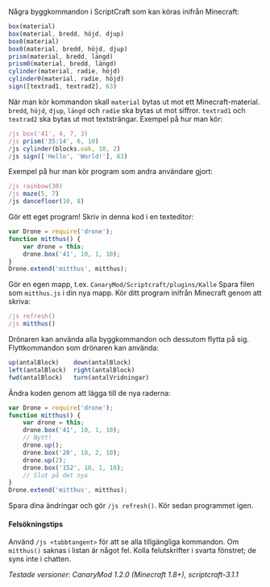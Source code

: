 Några byggkommandon i ScriptCraft som kan köras inifrån Minecraft:

```javascript
box(material)
box(material, bredd, höjd, djup)
box0(material)
box0(material, bredd, höjd, djup)
prism(material, bredd, längd)
prism0(material, bredd, längd)
cylinder(material, radie, höjd)
cylinder0(material, radie, höjd)
sign([textrad1, textrad2], 63)
```

När man kör kommandon skall `material` bytas ut mot ett Minecraft-material. 
`bredd`, `höjd`, `djup`, `längd` och `radie` ska bytas ut mot siffror. 
`textrad1` och `textrad2` ska bytas ut mot textsträngar.
Exempel på hur man kör:

```javascript
/js box('41', 4, 7, 3)
/js prism('35:14', 6, 10)
/js cylinder(blocks.oak, 10, 2)
/js sign(['Hello', 'World!'], 63)
```

Exempel på hur man kör program som andra användare gjort:

```javascript
/js rainbow(30) 
/js maze(5, 7) 
/js dancefloor(10, 8)
```

Gör ett eget program! Skriv in denna kod i en texteditor:

```javascript
var Drone = require('drone');
function mitthus() {
	var drone = this;
	drone.box('41', 10, 1, 10);
}
Drone.extend('mitthus', mitthus);
```
Gör en egen mapp, t.ex. `CanaryMod/Scriptcraft/plugins/Kalle`
Spara filen som `mitthus.js` i din nya mapp. Kör ditt program inifrån Minecraft genom att skriva:

```javascript
/js refresh()
/js mitthus()
```
Drönaren kan använda alla byggkommandon och dessutom flytta på sig. Flyttkommandon som drönaren kan använda:

```javascript
up(antalBlock)    down(antalBlock)
left(antalBlock)  right(antalBlock)
fwd(antalBlock)   turn(antalVridningar)
```

Ändra koden genom att lägga till de nya raderna:
```javascript
var Drone = require('drone');
function mitthus() {
 	var drone = this;
	drone.box('41', 10, 1, 10);
	// Nytt!
	drone.up();
	drone.box('20', 10, 2, 10);
	drone.up(2);
	drone.box('152', 10, 1, 10);
	// Slut på det nya
}
Drone.extend('mitthus', mitthus);
```

Spara dina ändringar och gör ```/js refresh()```. Kör sedan programmet igen.

#### Felsökningstips
Använd ```/js <tabbtangent>```
för att se alla tillgängliga kommandon. Om ```mitthus()``` saknas i listan är något fel. Kolla felutskrifter i svarta fönstret; de syns inte i chatten.

*Testade versioner: CanaryMod 1.2.0 (Minecraft 1.8+), scriptcraft-3.1.1*

